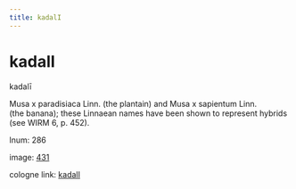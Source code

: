 ```yaml
---
title: kadalI
---
```


# kadalI

kadalī  <div n="P" />Musa x paradisiaca Linn. (the plantain) and Musa x sapientum Linn. <div n="lb" />(the banana); these Linnaean names have been shown to represent hybrids <div n="lb" />(see WIRM 6, p. 452).

lnum: 286

image: [431](https://www.sanskrit-lexicon.uni-koeln.de/scans/csl-apidev/servepdf.php?dict=snp&page=431)

cologne link: [kadalI](https://sanskrit-lexicon.uni-koeln.de/scans/csl-apidev/getword.php?dict=snp&key=kadalI)

